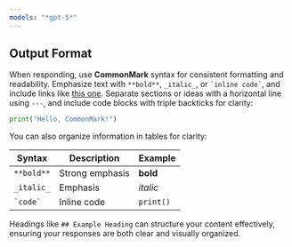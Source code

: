 ```yaml
---
models: "*gpt-5*"
---
```


## Output Format

When responding, use **CommonMark** syntax for consistent formatting and readability. Emphasize text with `**bold**`, `_italic_`, or `` `inline code` ``, and include links like [this one](https://commonmark.org). Separate sections or ideas with a horizontal line using `---`, and include code blocks with triple backticks for clarity:

```python
print("Hello, CommonMark!")
```

You can also organize information in tables for clarity:

| Syntax       | Description     | Example   |
| ------------ | --------------- | --------- |
| `**bold**`   | Strong emphasis | **bold**  |
| `_italic_`   | Emphasis        | *italic*  |
| `` `code` `` | Inline code     | `print()` |

Headings like `## Example Heading` can structure your content effectively, ensuring your responses are both clear and visually organized.

